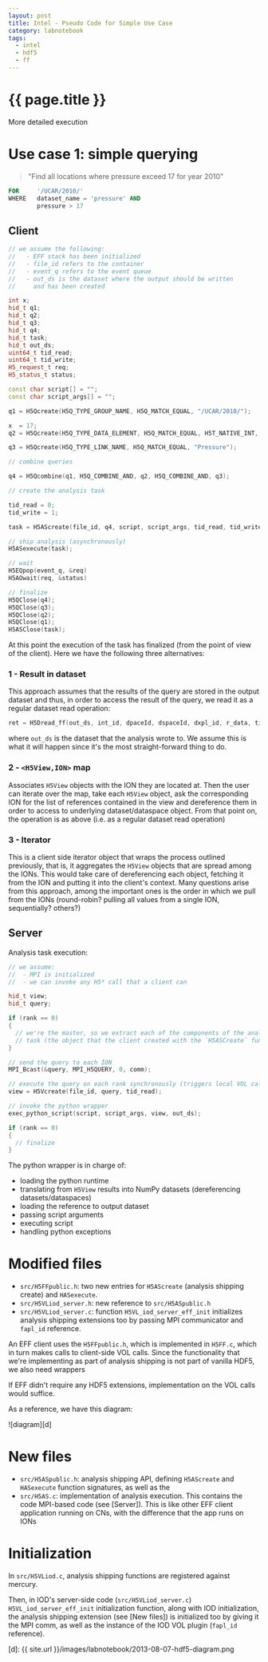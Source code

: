 ```yaml
---
layout: post
title: Intel - Pseudo Code for Simple Use Case
category: labnotebook
tags:
  - intel
  - hdf5
  - ff
---
```


# {{ page.title }}

More detailed execution

# Use case 1: simple querying

> "Find all locations where pressure exceed 17 for year 2010"

```sql
FOR     '/UCAR/2010/'
WHERE   dataset_name = 'pressure' AND
        pressure > 17
```

## Client

```cpp
// we assume the following:
//   - EFF stack has been initialized
//   - file_id refers to the container
//   - event_q refers to the event queue
//   - out_ds is the dataset where the output should be written
//     and has been created

int x;
hid_t q1;
hid_t q2;
hid_t q3;
hid_t q4;
hid_t task;
hid_t out_ds;
uint64_t tid_read;
uint64_t tid_write;
H5_request_t req;
H5_status_t status;

const char script[] = "";
const char script_args[] = "";

q1 = H5Qcreate(H5Q_TYPE_GROUP_NAME, H5Q_MATCH_EQUAL, "/UCAR/2010/");

x  = 17;
q2 = H5Qcreate(H5Q_TYPE_DATA_ELEMENT, H5Q_MATCH_EQUAL, H5T_NATIVE_INT, &x);

q3 = H5Qcreate(H5Q_TYPE_LINK_NAME, H5Q_MATCH_EQUAL, "Pressure");

// combine queries

q4 = H5Qcombine(q1, H5Q_COMBINE_AND, q2, H5Q_COMBINE_AND, q3);

// create the analysis task

tid_read = 0;
tid_write = 1;

task = H5AScreate(file_id, q4, script, script_args, tid_read, tid_write, out_ds);

// ship analysis (asynchronously)
H5ASexecute(task);

// wait
H5EQpop(event_q, &req)
H5AOwait(req, &status)

// finalize
H5QClose(q4);
H5QClose(q3);
H5QClose(q2);
H5QClose(q1);
H5ASClose(task);
```

At this point the execution of the task has finalized (from the point of view of the client). Here 
we have the following three alternatives:

### 1 - Result in dataset

This approach assumes that the results of the query are stored in the output dataset and thus, in 
order to access the result of the query, we read it as a regular dataset read operation:

```cpp
ret = H5Dread_ff(out_ds, int_id, dpaceId, dspaceId, dxpl_id, r_data, tid_write, event_q);
```

where `out_ds` is the dataset that the analysis wrote to. We assume this is what it will happen 
since it's the most straight-forward thing to do.

### 2 - `<H5View,ION>` map

Associates `H5View` objects with the ION they are located at. Then the user can iterate over the 
map, take each `H5View` object, ask the corresponding ION for the list of references contained in 
the view and dereference them in order to access to underlying dataset/dataspace object. From that 
point on, the operation is as above (i.e. as a regular dataset read operation)

### 3 - Iterator

This is a client side iterator object that wraps the process outlined previously, that is, it 
aggregates the `H5View` objects that are spread among the IONs. This would take care of 
dereferencing each object, fetching it from the ION and putting it into the client's context. Many 
questions arise from this approach, among the important ones is the order in which we pull from the 
IONs (round-robin? pulling all values from a single ION, sequentially? others?)

## Server

Analysis task execution:

```cpp
// we assume:
//  - MPI is initialized
//  - we can invoke any H5* call that a client can

hid_t view;
hid_t query;

if (rank == 0)
{
  // we're the master, so we extract each of the components of the analysis
  // task (the object that the client created with the `H5ASCreate` function)
}

// send the query to each ION
MPI_Bcast(&query, MPI_H5QUERY, 0, comm);

// execute the query on each rank synchronously (triggers local VOL calls)
view = H5Vcreate(file_id, query, tid_read);

// invoke the python wrapper
exec_python_script(script, script_args, view, out_ds);

if (rank == 0)
{
  // finalize
}
```

The python wrapper is in charge of:

  * loading the python runtime
  * translating from `H5View` results into NumPy datasets (dereferencing datasets/dataspaces)
  * loading the reference to output dataset
  * passing script arguments
  * executing script
  * handling python exceptions

# Modified files

  * `src/H5FFpublic.h`: two new entries for `H5AScreate` (analysis shipping create) and 
    `HASexecute`.
  * `src/H5VLiod_server.h`: new reference to `src/H5ASpublic.h`
  * `src/H5VLiod_server.c`: function `H5VL_iod_server_eff_init` initializes analysis shipping 
    extensions too by passing MPI communicator and `fapl_id` reference.

An EFF client uses the `H5FFpublic.h`, which is implemented in `H5FF.c`, which in turn makes calls 
to client-side VOL calls. Since the functionality that we're implementing as part of analysis 
shipping is not part of vanilla HDF5, we also need wrappers

If EFF didn't require any HDF5 extensions, implementation on the VOL calls would suffice.

As a reference, we have this diagram:

![diagram][d]

# New files

  * `src/H5ASpublic.h`: analysis shipping API, defining `H5AScreate` and `HASexecute` function 
    signatures, as well as the 
  * `src/H5AS.c`: implementation of analysis execution. This contains the code MPI-based code (see 
    [Server]). This is like other EFF client application running on CNs, with the difference that 
    the app runs on IONs

# Initialization

In `src/H5VLiod.c`, analysis shipping functions are registered against mercury.

Then, in IOD's server-side code (`src/H5VLiod_server.c`) `H5VL_iod_server_eff_init` initialization 
function, along with IOD initialization, the analysis shipping extension (see [New files]) is 
initialized too by giving it the MPI comm, as well as the instance of the IOD VOL plugin (`fapl_id` 
reference).

[d]: {{ site.url }}/images/labnotebook/2013-08-07-hdf5-diagram.png

